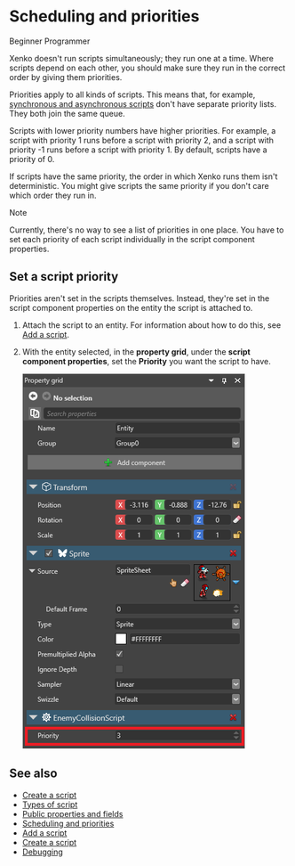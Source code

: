 # Scheduling and priorities

<span class="label label-doc-level">Beginner</span>
<span class="label label-doc-audience">Programmer</span>

Xenko doesn't run scripts simultaneously; they run one at a time. Where scripts depend on each other, you should make sure they run in the correct order by giving them priorities.

Priorities apply to all kinds of scripts. This means that, for example, [synchronous and asynchronous scripts](types-of-script.md) don't have separate priority lists. They both join the same queue.

Scripts with lower priority numbers have higher priorities. For example, a script with priority 1 runs before a script with priority 2, and a script with priority -1 runs before a script with priority 1. By default, scripts have a priority of 0.

If scripts have the same priority, the order in which Xenko runs them isn't deterministic. You might give scripts the same priority if you don't care which order they run in.

> [!Note]
> Currently, there's no way to see a list of priorities in one place. You have to set each priority of each script individually in the script component properties.

## Set a script priority

Priorities aren't set in the scripts themselves. Instead, they're set in the script component properties on the entity the script is attached to.

1. Attach the script to an entity. For information about how to do this, see [Add a script](add-a-script.md).

2. With the entity selected, in the **property grid**, under the **script component properties**, set the **Priority** you want the script to have.

    ![Set script priority](media/set-script-priority.png)

## See also

* [Create a script](create-a-script.md)
* [Types of script](types-of-script.md)
* [Public properties and fields](public-properties-and-fields.md)
* [Scheduling and priorities](scheduling-and-priorities.md)
* [Add a script](add-a-script.md)
* [Create a script](create-a-script.md)
* [Debugging](debugging.md)